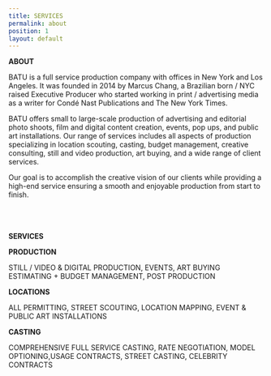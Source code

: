 ```yaml
---
title: SERVICES
permalink: about
position: 1
layout: default
---
```


**ABOUT**

BATU is a full service production company with offices in New York and Los Angeles. It was founded in 2014 by Marcus Chang, a Brazilian born / NYC raised Executive Producer who started working in print / advertising media as a writer for Condé Nast Publications and The New York Times.

BATU offers small to large-scale production of advertising and editorial photo shoots, film and digital content creation, events, pop ups, and public art installations.  Our range of services includes all aspects of production specializing in location scouting, casting, budget management, creative consulting, still and video production, art buying, and a wide range of client services.

Our goal is to accomplish the creative vision of our clients while providing a high-end service ensuring a smooth and enjoyable production from start to finish.
<br><br><br><br>



**SERVICES**

**PRODUCTION**

STILL / VIDEO & DIGITAL PRODUCTION, EVENTS, ART BUYING
ESTIMATING \+ BUDGET MANAGEMENT, POST PRODUCTION





**LOCATIONS**

ALL PERMITTING, STREET SCOUTING, LOCATION MAPPING, EVENT & PUBLIC ART INSTALLATIONS


**CASTING**

COMPREHENSIVE FULL SERVICE CASTING, RATE NEGOTIATION, MODEL OPTIONING,USAGE CONTRACTS, STREET CASTING, CELEBRITY CONTRACTS